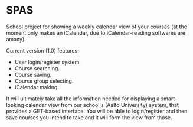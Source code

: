 SPAS
====

School project for showing a weekly calendar view of your courses (at the moment only makes an iCalendar, due to iCalendar-reading softwares are amany).

Current version (1.0) features:<br/>
- User login/register system.<br/>
- Course searching.<br/>
- Course saving.<br/>
- Course group selecting.<br/>
- iCalendar making.

It will ultimately take all the information needed for displaying a smart-looking calendar view from our school's (Aalto University) system, that provides a GET-based interface.
You will be able to login/register and then save courses you intend to take and it will form the view from those.
